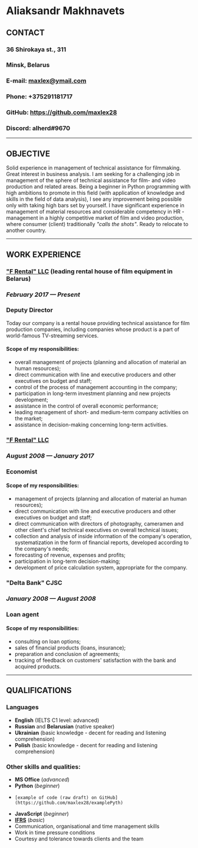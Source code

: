 # Aliaksandr Makhnavets
## **CONTACT**
### 36 Shirokaya st., 311   
### Minsk, Belarus
### E-mail: maxlex@ymail.com
### Phone: +375291181717
### GitHub: https://github.com/maxlex28
### Discord: alherd#9670
***
## **OBJECTIVE**
Solid experience in management of technical assistance for filmmaking. Great interest
in business analysis.
I am seeking for a challenging job in management of the sphere of technical assistance
for film- and video production and related areas. Being a beginner in Python
programming with high ambitions to promote in this field (with application of knowledge
and skills in the field of data analysis), I see any improvement being possible only with
taking high bars set by yourself. I have significant experience in management of
material resources and considerable competency in HR -management in a highly
competitive market of film and video production, where consumer (client) traditionally
*"calls the shots"*.
Ready to relocate to another country.
***
## **WORK EXPERIENCE**
### ["F Rental" LLC](https://www.facebook.com/firstrental.by) (leading rental house of film equipment in Belarus)
### *February 2017 — Present*
### **Deputy Director**
Today our company is a rental house providing technical assistance for film production
companies, including companies whose product is a part of world-famous TV-streaming
services.
#### **Scope of my responsibilities:**
- overall management of projects (planning and allocation of material an human
resources);
- direct communication with line and executive producers and other executives on
budget and staff;
- control of the process of management accounting in the company;
- participation in long-term investment planning and new projects development;
- assistance in the control of overall economic performance;
- leading management of short- and medium-term company activities on the market;
- assistance in decision-making concerning long-term activities.
### ["F Rental" LLC](https://www.facebook.com/firstrental.by)
### *August 2008 — January 2017*
### **Economist**
#### **Scope of my responsibilities:**
- management of projects (planning and allocation of material an human resources);
- direct communication with line and executive producers and other executives on
budget and staff;
- direct communication with directors of photography, cameramen and other client's
chief technical executives on overall technical issues;
- collection and analysis of inside information of the company's operation, systematization in the form of financial reports, developed according to the
company's needs;
- forecasting of revenue, expenses and profits;
- participation in long-term decision-making;
- development of price calculation system, appropriate for the company.
### "Delta Bank" CJSC
### *January 2008 — August 2008*
### **Loan agent**
#### **Scope of my responsibilities:**
- consulting on loan options;
- sales of financial products (loans, insurance);
- preparation and conclusion of agreements;
- tracking of feedback on customers' satisfaction with the bank and acquired products.
***
## **QUALIFICATIONS**
### Languages
* **English** (IELTS C1 level: advanced)
* **Russian** and **Belarusian** (native speaker)
* **Ukrainian** (basic knowledge - decent for reading and listening comprehension)
* **Polish** (basic knowledge - decent for reading and listening comprehension)
### Other skills and qualities:
* **MS Office** (*advanced*)
* **Python** (*beginner*)
*     [example of code (raw draft) on GitHub](https://github.com/maxlex28/examplePyth)
* **JavaScript** (*beginner*)
* [**IFRS**](https://en.wikipedia.org/wiki/International_Financial_Reporting_Standards) (*basic*)
* Communication, organisational and time management skills
* Work in time pressure conditions
* Courtesy and tolerance towards clients and the team

